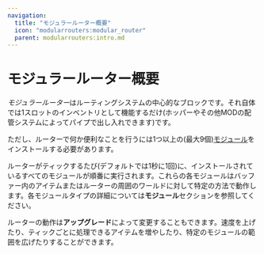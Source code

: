 ```yaml
---
navigation:
  title: "モジュラールーター概要"
  icon: "modularrouters:modular_router"
  parent: modularrouters:intro.md
---
```


# モジュラールーター概要

*モジュラールーター*はルーティングシステムの中心的なブロックです。それ自体では1スロットのインベントリとして機能するだけ(ホッパーやその他MODの配管システムによってパイプで出し入れできます)です。

ただし、ルーターで何か便利なことを行うには1つ以上の(最大9個)[モジュール](./modules.md)をインストールする必要があります。

ルーターがティックするたび(デフォルトでは1秒に1回)に、インストールされているすべてのモジュールが順番に実行されます。これらの各モジュールはバッファー内のアイテムまたはルーターの周囲のワールドに対して特定の方法で動作します。各モジュールタイプの詳細については**モジュール**セクションを参照してください。

ルーターの動作は**アップグレード**によって変更することもできます。速度を上げたり、ティックごとに処理できるアイテムを増やしたり、特定のモジュールの範囲を広げたりすることができます。

